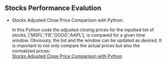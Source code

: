 <h2>Stocks Performance Evalution</h2>
<ul><li>Stocks Adjusted Close Price  Comparison with Python:
<p> In this Python code the adjusted closing prices for the inputted list of stocks, ['MSFL','FB','GOOG','AAPL'], is compared for a given time window. Obviously, the list and the window can be updated as desired. It is important to not only compare the actual prices but also the normalized prices:<br> <a href='stocks_playground_2.ipynb'>Stocks Adjusted Close Price Comparison with Python  <a> </p></li></ul>  
